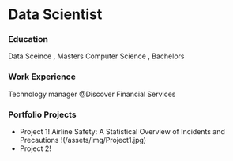 # Data Scientist

### Education
Data Sceince , Masters
Computer Science , Bachelors

### Work Experience
Technology manager @Discover Financial Services

### Portfolio Projects
  - Project 1! Airline Safety: A Statistical Overview of Incidents and Precautions
    !(/assets/img/Project1.jpg)
  - Project 2!


